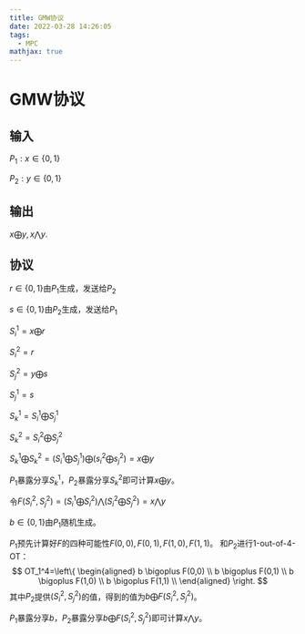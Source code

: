 ```yaml
---
title: GMW协议
date: 2022-03-28 14:26:05
tags: 
  - MPC
mathjax: true
---
```

<escape><!-- more --></escape>

# GMW协议

## 输入

$P_1:x\in\{0,1\}$

$P_2:y\in\{0,1\}$

## 输出

$x \bigoplus y,x\bigwedge y.$

## 协议

$r\in\{0,1\}$由$P_1$生成，发送给$P_2$

$s\in\{0,1\}$由$P_2$生成，发送给$P_1$

$S_i^1=x \bigoplus r$

$S_i^2=r$

$S_j^2=y \bigoplus s$

$S_j^1=s$

$S_k^1=S_i^1\bigoplus S_j^1$

$S_k^2=S_i^2\bigoplus S_j^2$

$S_k^1\bigoplus S_k^2=(S_i^1 \bigoplus S_j^1) \bigoplus (s_i^2\bigoplus s_j^2)=x \bigoplus y$

$P_1$暴露分享$S_k^1$，$P_2$暴露分享$S_k^2$即可计算$x \bigoplus y$。

令$F(S_i^2,S_j^2)=(S_i^1\bigoplus S_i^2)\bigwedge(S_i^2\bigoplus S_j^2)=x\bigwedge y$

$b\in \{0,1\}$由$P_1$随机生成。

$P_1$预先计算好$F$的四种可能性$F(0,0),F(0,1),F(1,0),F(1,1)$。
和$P_2$进行1-out-of-4-OT：
$$ OT_1^4=\left\{
\begin{aligned}
b \bigoplus F(0,0) \\
b \bigoplus F(0,1) \\
b \bigoplus F(1,0) \\
b \bigoplus F(1,1) \\
\end{aligned}
\right.
$$
其中$P_2$提供$(S_i^2,S_j^2)$的值，得到的值为$b\bigoplus F(S_i^2,S_j^2)$。

$P_1$暴露分享$b$，$P_2$暴露分享$b\bigoplus F(S_i^2,S_j^2)$即可计算$x \bigwedge y$。
